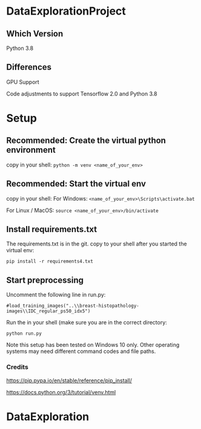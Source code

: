 # DataExplorationProject

## Which Version
Python 3.8

## Differences

GPU Support

Code adjustments to support Tensorflow 2.0 and Python 3.8

# Setup

## Recommended: Create the virtual python environment

copy in your shell:
	` python -m venv <name_of_your_env> ` 
	
## Recommended: Start the virtual env

copy in your shell:
   For Windows: ` <name_of_your_env>\Scripts\activate.bat ` 
	
   For Linux / MacOS: ` source <name_of_your_env>/bin/activate `
	
## Install requirements.txt 

The requirements.txt is in the git.
copy to your shell after you started the virtual env:

` pip install -r requirements4.txt `  
## Start preprocessing
Uncomment the following line in run.py:

` #load_training_images("..\\breast-histopathology-images\\IDC_regular_ps50_idx5") `

Run the in your shell (make sure you are in the correct directory:

` python run.py `



Note this setup has been tested on Windows 10 only. 
Other operating systems may need different command codes and file paths.
### Credits

https://pip.pypa.io/en/stable/reference/pip_install/

https://docs.python.org/3/tutorial/venv.html



# DataExploration
